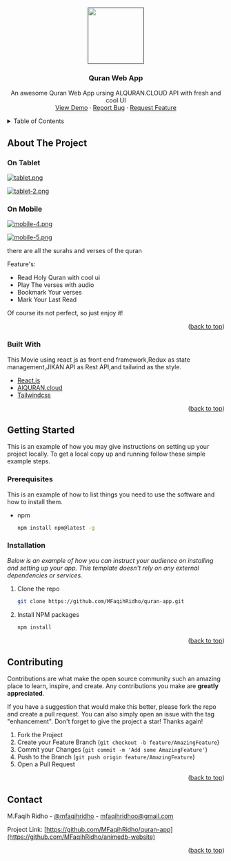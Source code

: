 <div id="top"></div>
<!--
*** Thanks for checking out the Best-README-Template. If you have a suggestion
*** that would make this better, please fork the repo and create a pull request
*** or simply open an issue with the tag "enhancement".
*** Don't forget to give the project a star!
*** Thanks again! Now go create something AMAZING! :D
-->



<!-- PROJECT SHIELDS -->
<!--
*** I'm using markdown "reference style" links for readability.
*** Reference links are enclosed in brackets [ ] instead of parentheses ( ).
*** See the bottom of this document for the declaration of the reference variables
*** for contributors-url, forks-url, etc. This is an optional, concise syntax you may use.
*** https://www.markdownguide.org/basic-syntax/#reference-style-links
-->



<!-- PROJECT LOGO -->
<br />
<div align="center">
  <a href="">
    <img width="130" src="https://i.postimg.cc/bwPGrKzh/logo192.png"/>
  </a>
  <h3 align="center">Quran Web App</h3>

  <p align="center">
    An awesome Quran Web App ursing ALQURAN.CLOUD API with fresh and cool UI
    <br />
    <a href="https://animefinder.vercel.app">View Demo</a>
    ·
    <a href="https://github.com/MFaqihRidho/animedb-website/issues">Report Bug</a>
    ·
    <a href="https://github.com/MFaqihRidho/animedb-website/issues">Request Feature</a>
  </p>
</div>



<!-- TABLE OF CONTENTS -->
<details>
  <summary>Table of Contents</summary>
  <ol>
    <li>
      <a href="#about-the-project">About The Project</a>
      <ul>
        <li><a href="#built-with">Built With</a></li>
      </ul>
    </li>
    <li>
      <a href="#getting-started">Getting Started</a>
      <ul>
        <li><a href="#prerequisites">Prerequisites</a></li>
        <li><a href="#installation">Installation</a></li>
      </ul>
    </li>
    <li><a href="#contributing">Contributing</a></li>
    <li><a href="#contact">Contact</a></li>
  </ol>
</details>



<!-- ABOUT THE PROJECT -->
## About The Project
### On Tablet
[![tablet.png](https://i.postimg.cc/6Qm5rSNT/tablet.png)](https://postimg.cc/Y4QHkd0w)

[![tablet-2.png](https://i.postimg.cc/m2sZyCK3/tablet-2.png)](https://postimg.cc/F1TQ9dr1)

### On Mobile

[![mobile-4.png](https://i.postimg.cc/5Nb1C1Fn/mobile-4.png)](https://postimg.cc/7bsjFF92)

[![mobile-5.png](https://i.postimg.cc/J4x83gNm/mobile-5.png)](https://postimg.cc/7f5jwKtQ)

there are all the surahs and verses of the quran

Feature's:
* Read Holy Quran with cool ui
* Play The verses with audio
* Bookmark Your verses
* Mark Your Last Read

Of course its not perfect, so just enjoy it!



<p align="right">(<a href="#top">back to top</a>)</p>



### Built With

This Movie using react js as front end framework,Redux as state management,JIKAN API as Rest API,and tailwind as the style.

* [React.js](https://reactjs.org/)
* [AlQURAN.cloud](https://alquran.cloud/)
* [Tailwindcss](https://tailwindcss.com)


<p align="right">(<a href="#top">back to top</a>)</p>



<!-- GETTING STARTED -->
## Getting Started

This is an example of how you may give instructions on setting up your project locally.
To get a local copy up and running follow these simple example steps.

### Prerequisites

This is an example of how to list things you need to use the software and how to install them.
* npm
  ```sh
  npm install npm@latest -g
  ```

### Installation

_Below is an example of how you can instruct your audience on installing and setting up your app. This template doesn't rely on any external dependencies or services._

1. Clone the repo
   ```sh
   git clone https://github.com/MFaqihRidho/quran-app.git
   ```
2. Install NPM packages
   ```sh
   npm install
   ```

<p align="right">(<a href="#top">back to top</a>)</p>


<!-- CONTRIBUTING -->
## Contributing

Contributions are what make the open source community such an amazing place to learn, inspire, and create. Any contributions you make are **greatly appreciated**.

If you have a suggestion that would make this better, please fork the repo and create a pull request. You can also simply open an issue with the tag "enhancement".
Don't forget to give the project a star! Thanks again!

1. Fork the Project
2. Create your Feature Branch (`git checkout -b feature/AmazingFeature`)
3. Commit your Changes (`git commit -m 'Add some AmazingFeature'`)
4. Push to the Branch (`git push origin feature/AmazingFeature`)
5. Open a Pull Request

<p align="right">(<a href="#top">back to top</a>)</p>


<!-- CONTACT -->
## Contact

M.Faqih Ridho - [@mfaqihridho](https://www.instagram.com/mfaqihridho/) - mfaqihridhoo@gmail.com

Project Link: [https://github.com/MFaqihRidho/quran-app](https://github.com/MFaqihRidho/animedb-website)

<p align="right">(<a href="#top">back to top</a>)</p>
